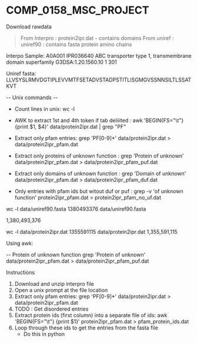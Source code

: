 # COMP_0158_MSC_PROJECT

Download rawdata
> From Interpro : protein2ipr.dat - contains domains
> From uniref : uniref90 : contains fasta protein amino chains

Interpo Sample:
A0A001  IPR036640       ABC transporter type 1, transmembrane domain superfamily        G3DSA:1.20.1560.10      1       301

Uniref fasta:
LLVSYSLRMVDGTIPLEVVMTFSETADVSTADPSTITLISGMGVSSNNSILTLSSATKVT


-- Unix commands --
- Count lines in unix: wc -l <filename>
- AWK to extract 1st and 4th token if tab deliiited : awk  'BEGIN{FS="\t"} {print $1, $4}' data/protein2ipr.dat | grep "PF"
- Extract only pfam entries: grep 'PF[0-9]*' data/protein2ipr.dat > data/protein2ipr_pfam.dat

- Extract only proteins of unknown function : grep 'Protein of unknown' data/protein2ipr_pfam.dat > data/protein2ipr_pfam_puf.dat
- Extract only domains of unknown function : grep 'Domain of unknown' data/protein2ipr_pfam.dat > data/protein2ipr_pfam_duf.dat
- Only entries with pfam ids but witout duf or puf : grep -v 'of unknown function' protein2ipr_pfam.dat > protein2ipr_pfam_no_uf.dat

wc -l data/uniref90.fasta 
 1380493376 data/uniref90.fasta

 1,380,493,376


wc -l data/protein2ipr.dat
 1355591115 data/protein2ipr.dat
1,355,591,115



Using awk: 



-- Protein of unknown function
grep 'Protein of unknown' data/protein2ipr_pfam.dat > data/protein2ipr_pfam_puf.dat

Instructions
1. Download and unzip interpro file
2. Open a unix prompt at the file location
3. Extract only pfam entries: 
    grep 'PF[0-9]*' data/protein2ipr.dat > data/protein2ipr_pfam.dat
4. TODO : Get disordered entries
5. Extract protein ids (first column) into a separate file of ids:
    awk 'BEGIN{FS="\t"} {print $1}' protein2ipr_pfam.dat > pfam_protein_ids.dat
6. Loop through these ids to get the entries from the fasta file
    - Do this in python

